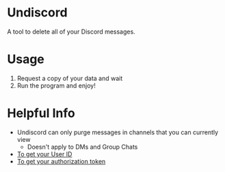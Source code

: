 # Undiscord
A tool to delete all of your Discord messages.

# Usage
1. Request a copy of your data and wait
2. Run the program and enjoy!

# Helpful Info
- Undiscord can only purge messages in channels that you can currently view
  - Doesn't apply to DMs and Group Chats
- [To get your User ID](https://support.discord.com/hc/en-us/articles/206346498)
- [To get your authorization token](https://discordhelp.net/discord-token)